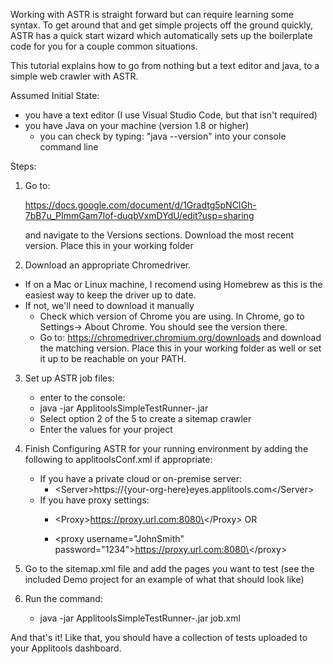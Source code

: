 Working with ASTR is straight forward but can require learning some syntax. 
To get around that and get simple projects off the ground quickly, ASTR has a quick start wizard which automatically sets up the boilerplate code for you for a couple common situations. 

This tutorial explains how to go from nothing but a text editor and java, to a simple web crawler with ASTR.  


Assumed Initial State:
- you have a text editor (I use Visual Studio Code, but that isn't required)
- you have Java on your machine (version 1.8 or higher)
    - you can check by typing: "java --version" into your console command line

Steps:
1. Go to:

    https://docs.google.com/document/d/1Gradtg5pNCIGh-7bB7u_PImmGam7lof-duqbVxmDYdU/edit?usp=sharing
    
    and navigate to the Versions sections. Download the most recent version. Place this in your working folder 
    
2. Download an appropriate Chromedriver.
- If on a Mac or Linux machine, I recomend using Homebrew as this is the easiest way to keep the driver up to date.
- If not, we'll need to download it manually
    - Check which version of Chrome you are using. In Chrome, go to Settings-> About Chrome. You should see the version there.
    - Go to: https://chromedriver.chromium.org/downloads and download the matching version. Place this in your working folder as well or set it up to be reachable on your PATH.
        
3. Set up ASTR job files:
    - enter to the console: 
    - java -jar ApplitoolsSimpleTestRunner-<version>.jar   
    - Select option 2 of the 5 to create a sitemap crawler
    - Enter the values for your project
    
4. Finish Configuring ASTR for your running environment by adding the following to applitoolsConf.xml if appropriate:
    - If you have a private cloud or on-premise server:
        - \<Server\>https://{your-org-here}eyes.applitools.com\</Server\>
    - If you have proxy settings:
        - \<Proxy\>https://proxy.url.com:8080\</Proxy\> OR
    
        - \<proxy username="JohnSmith" password="1234"\>https://proxy.url.com:8080\</proxy\>
    
5. Go to the sitemap.xml file and add the pages you want to test (see the included Demo project for an example of what that should look like)
    
6. Run the command: 
    - java -jar ApplitoolsSimpleTestRunner-<version>.jar job.xml


And that's it! 
Like that, you should have a collection of tests uploaded to your Applitools dashboard. 